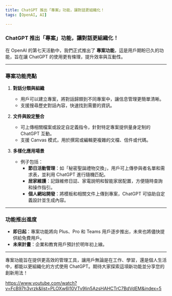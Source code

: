 ```yaml
---
title: ChatGPT 推出「專案」功能，讓對話更組織化！
tags: [OpenAI, AI]

---
```


### ChatGPT 推出「專案」功能，讓對話更組織化！  

在 OpenAI 的第七天活動中，我們正式推出了 **專案功能**，這是用戶期盼已久的功能，旨在讓 ChatGPT 的使用更有條理，提升效率與互動性。  

---

### 專案功能亮點  

1. **對話分類與組織**  
   - 用戶可以建立專案，將對話歸類到不同專案中，讓信息管理更簡單清晰。  
   - 支援搜尋歷史對話內容，快速找到需要的資訊。  

2. **文件與設定整合**  
   - 可上傳相關檔案或設定自定義指令，針對特定專案提供量身定制的 ChatGPT 互動。  
   - 支援 Canvas 模式，用於撰寫或編輯更複雜的文檔、信件或代碼。

3. **多樣化應用場景**  
   - 例子包括：  
     - **節日活動管理**：如「秘密聖誕禮物交換」，用戶可上傳參與者名單和需求表，並利用 ChatGPT 進行隨機匹配。  
     - **居家維護**：記錄維修日誌、家電說明和智能家居配置，方便隨時查詢和操作指引。  
     - **個人網站開發**：將模板和相關文件上傳到專案，ChatGPT 可協助自定義設計並生成內容。

---

### 功能推出進度  

- **即日起**：專案功能將向 Plus、Pro 和 Teams 用戶逐步推出，未來也將儘快提供給免費用戶。  
- **未來計畫**：企業和教育用戶預計於明年初上線。  

---

專案功能旨在提供更高效的管理工具，讓用戶無論是在工作、學習，還是個人生活中，都能以更組織化的方式使用 ChatGPT。期待大家探索這項新功能並分享您的創新用法！  

https://www.youtube.com/watch?v=FcB97h3vrzk&list=PLOXw6I10VTv9lin5AzsHAHCTrC7BdVdEM&index=5